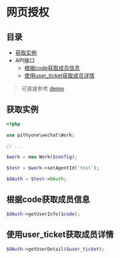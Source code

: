 # 网页授权

## 目录

- [获取实例](#获取实例)
- API接口
    - [根据code获取成员信息](#根据code获取成员信息)
    - [使用user_ticket获取成员详情](#使用user_ticket获取成员详情)

> 可直接参考 [demo](../examples/oauth.php)

## 获取实例

```php
<?php

use pithyone\wechat\Work;

// ...

$work = new Work($config);

$test = $work->setAgentId('test');

$OAuth = $test->OAuth;
```

## 根据code获取成员信息

```php
$OAuth->getUserInfo($code);
```

## 使用user_ticket获取成员详情

```php
$OAuth->getUserDetail($user_ticket);
```
